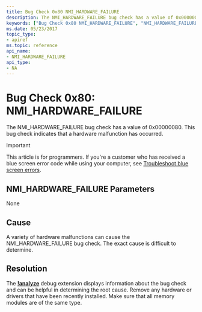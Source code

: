 ```yaml
---
title: Bug Check 0x80 NMI_HARDWARE_FAILURE
description: The NMI_HARDWARE_FAILURE bug check has a value of 0x00000080. This bug check indicates that a hardware malfunction has occurred.
keywords: ["Bug Check 0x80 NMI_HARDWARE_FAILURE", "NMI_HARDWARE_FAILURE"]
ms.date: 05/23/2017
topic_type:
- apiref
ms.topic: reference
api_name:
- NMI_HARDWARE_FAILURE
api_type:
- NA
---
```


# Bug Check 0x80: NMI\_HARDWARE\_FAILURE


The NMI\_HARDWARE\_FAILURE bug check has a value of 0x00000080. This bug check indicates that a hardware malfunction has occurred.

> [!IMPORTANT]
> This article is for programmers. If you're a customer who has received a blue screen error code while using your computer, see [Troubleshoot blue screen errors](https://www.windows.com/stopcode).


## NMI\_HARDWARE\_FAILURE Parameters


None

## Cause

A variety of hardware malfunctions can cause the NMI\_HARDWARE\_FAILURE bug check. The exact cause is difficult to determine.

## Resolution

The [**!analyze**](-analyze.md) debug extension displays information about the bug check and can be helpful in determining the root cause. Remove any hardware or drivers that have been recently installed. Make sure that all memory modules are of the same type.

 

 




